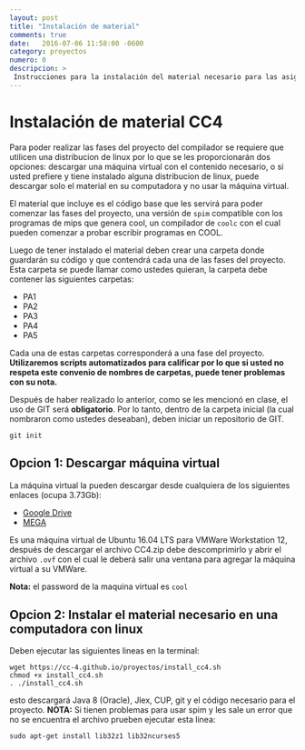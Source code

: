 ```yaml
---
layout: post
title: "Instalación de material"
comments: true
date:   2016-07-06 11:58:00 -0600
category: proyectos
numero: 0
descripcion: >
 Instrucciones para la instalación del material necesario para las asignaciones del proyecto
---
```


# Instalación de material CC4

Para poder realizar las fases del proyecto del compilador se requiere que utilicen una distribucion de linux por lo que se les proporcionarán dos opciones: descargar una máquina virtual con el contenido necesario, o si usted prefiere y tiene instalado alguna distribucion de linux, puede descargar solo el material en su computadora y no usar la máquina virtual.

El material que incluye es el código base que les servirá para poder comenzar las fases del proyecto, una versión de `spim` compatible con los programas de mips que genera cool, un compilador de `coolc` con el cual pueden comenzar a probar escribir programas en COOL.

Luego de tener instalado el material deben crear una carpeta donde guardarán su código y que contendrá cada una de las fases del proyecto. Esta carpeta se puede llamar como ustedes quieran, la carpeta debe contener las siguientes carpetas: 

* PA1
* PA2
* PA3
* PA4
* PA5

Cada una de estas carpetas corresponderá a una fase del proyecto. **Utilizaremos scripts automatizados para calificar por lo que si usted no respeta este convenio de nombres de carpetas, puede tener problemas con su nota.**

Después de haber realizado lo anterior, como se les mencionó en clase, el uso de GIT será **obligatorio**. Por lo tanto, dentro de la carpeta inicial (la cual nombraron como ustedes deseaban), deben iniciar un repositorio de GIT. 


```shell
git init
```

## Opcion 1: Descargar máquina virtual
La máquina virtual la pueden descargar desde cualquiera de los siguientes enlaces (ocupa 3.73Gb):

* [Google Drive](https://drive.google.com/file/d/0B5xlmAbvK4yAbFlRbUFBQnR3akk/view?usp=sharing)
* [MEGA](https://mega.nz/#!uQVWxLBa!5ILhjmsxK6dWBBNDEEyCHjccbbsA2dKmP-qwNOpcnSU)

Es una máquina virtual de Ubuntu 16.04 LTS para VMWare Workstation 12, después de descargar el archivo CC4.zip debe descomprimirlo y abrir el archivo `.ovf` con el cual le deberá salir una ventana para agregar la máquina virtual a su VMWare.

**Nota:** el password de la maquina virtual es `cool`

## Opcion 2: Instalar el material necesario en una computadora con linux
Deben ejecutar las siguientes lineas en la terminal: 

```shell
wget https://cc-4.github.io/proyectos/install_cc4.sh
chmod +x install_cc4.sh
. ./install_cc4.sh
```
esto descargará Java 8 (Oracle), Jlex, CUP, git y el código necesario para el proyecto.
**NOTA:** Si tienen problemas para usar spim y les sale un error que no se encuentra el archivo prueben ejecutar esta linea:
```shell
sudo apt-get install lib32z1 lib32ncurses5
```
